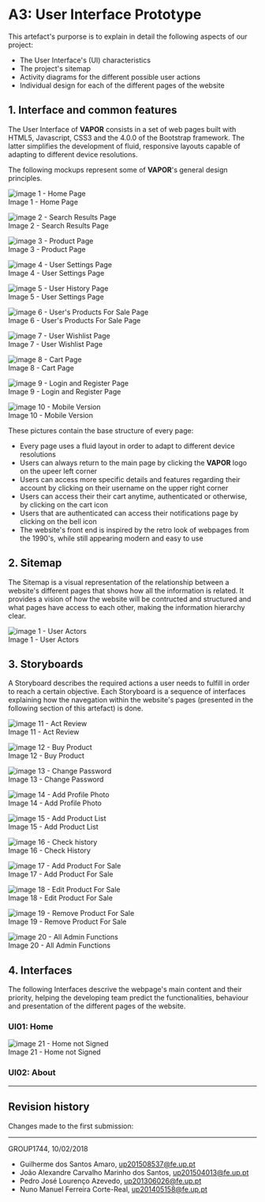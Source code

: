 # A3: User Interface Prototype

This artefact's purporse is to explain in detail the following aspects of our project:
 - The User Interface's (UI) characteristics
 - The project's sitemap
 - Activity diagrams for the different possible user actions
 - Individual design for each of the different pages of the website
 
## 1. Interface and common features

The User Interface of **VAPOR** consists in a set of web pages built with HTML5, Javascript, CSS3 and the 4.0.0 of the Bootstrap framework.
The latter simplifies the development of fluid, responsive layouts capable of adapting to different device resolutions.
 
The following mockups represent some of **VAPOR**'s general design principles.

![image 1 - Home Page](/images/mockups/a3_12.png)   
Image 1 - Home Page

![image 2 - Search Results Page](/images/mockups/a3_13.png)   
Image 2 - Search Results Page

![image 3 - Product Page](/images/mockups/a3_14.png)   
Image 3 - Product Page

![image 4 - User Settings Page](/images/mockups/a3_15.png)   
Image 4 - User Settings Page

![image 5 - User History Page](/images/mockups/a3_16.png)   
Image 5 - User Settings Page

![image 6 - User's Products For Sale Page](/images/mockups/a3_17.png)   
Image 6 - User's Products For Sale Page

![image 7 - User Wishlist Page](/images/mockups/a3_18.png)   
Image 7 - User Wishlist Page

![image 8 - Cart Page](/images/mockups/a3_19.png)   
Image 8 - Cart Page

![image 9 - Login and Register Page](/images/mockups/a3_20.png)   
Image 9 - Login and Register Page
  
![image 10 - Mobile Version](/images/mockups/a3_21.png)   
Image 10 - Mobile Version

These pictures contain the base structure of every page:
 - Every page uses a fluid layout in order to adapt to different device resolutions
 - Users can always return to the main page by clicking the **VAPOR** logo on the upeer left corner
 - Users can access more specific details and features regarding their account by clicking on their username on the upper right corner
 - Users can access their their cart anytime, authenticated or otherwise, by clicking on the cart icon
 - Users that are authenticated can access their notifications page by clicking on the bell icon
 - The website's front end is inspired by the retro look of webpages from the 1990's, while still appearing modern and easy to use

## 2. Sitemap

The Sitemap is a visual representation of the relationship between a website's different pages that shows how all the information is related.
It provides a vision of how the website will be contructed and structured and what pages have access to each other, making the information hierarchy clear.

![image 1 - User Actors](/images/sitemap/a3_1.png)   
 Image 1 - User Actors
 
## 3. Storyboards

A Storyboard describes the required actions a user needs to fulfill in order to reach a certain objective.
Each Storyboard is a sequence of interfaces explaining how the navegation within the website's pages (presented in the following section of this artefact) is done.
 
 ![image 11 - Act Review](/images/storyboards/a3_2.png "Optional Title")  
 Image 11 - Act Review
 
 ![image 12 - Buy Product](/images/storyboards/a3_3.png)   
 Image 12 - Buy Product
 
 ![image 13 - Change Password](/images/storyboards/a3_4.png)  
 Image 13 - Change Password
 
 ![image 14 - Add Profile Photo](/images/storyboards/a3_5.png)   
 Image 14 - Add Profile Photo
 
 ![image 15 - Add Product List](/images/storyboards/a3_6.png)   
 Image 15 - Add Product List
 
 ![image 16 - Check history](/images/storyboards/a3_7.png)   
 Image 16 - Check History
 
 ![image 17 - Add Product For Sale](/images/storyboards/a3_8.png)   
 Image 17 - Add Product For Sale
 
 ![image 18 - Edit Product For Sale](/images/storyboards/a3_9.png)   
 Image 18 - Edit Product For Sale
 
 ![image 19 - Remove Product For Sale](/images/storyboards/a3_10.png)   
 Image 19 - Remove Product For Sale
 
 ![image 20 - All Admin Functions](/images/storyboards/a3_11.png)   
 Image 20 - All Admin Functions
 
 
 
## 4. Interfaces

The following Interfaces descrive the webpage's main content and their priority, helping the developing team predict the functionalities, behaviour and presentation of the different pages of the website.
 
### UI01: Home

 ![image 21 - Home not Signed](/images/screenshots/home_not_signed1_header.png)   
 Image 21 - Home not Signed
 
### UI02: About
 
 
***
 
## Revision history
 
Changes made to the first submission:
 
***
 
GROUP1744, 10/02/2018

- Guilherme dos Santos Amaro, up201508537@fe.up.pt
- João Alexandre Carvalho Marinho dos Santos, up201504013@fe.up.pt
- Pedro José Lourenço Azevedo, up201306026@fe.up.pt
- Nuno Manuel Ferreira Corte-Real, up201405158@fe.up.pt
